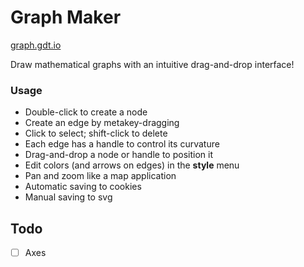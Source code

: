# Graph Maker

[graph.gdt.io](http://graph.gdt.io/)

Draw mathematical graphs with an intuitive drag-and-drop interface!

### Usage

- Double-click to create a node
- Create an edge by metakey-dragging
- Click to select; shift-click to delete
- Each edge has a handle to control its curvature
- Drag-and-drop a node or handle to position it
- Edit colors (and arrows on edges) in the **style** menu
- Pan and zoom like a map application
- Automatic saving to cookies
- Manual saving to svg

## Todo

- [ ] Axes
